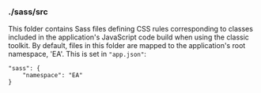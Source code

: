 ### ./sass/src

This folder contains Sass files defining CSS rules corresponding to classes
included in the application's JavaScript code build when using the classic toolkit.
By default, files in this folder are mapped to the application's root namespace, 'EA'.
This is set in `"app.json"`:

    "sass": {
        "namespace": "EA"
    }